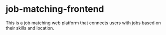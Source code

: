 # job-matching-frontend
This is a job matching web platform that connects users with jobs based on their skills and location.
